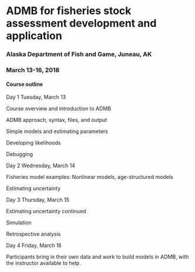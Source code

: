 # ADMB for fisheries stock assessment development and application

### Alaska Department of Fish and Game, Juneau, AK
### March 13-16, 2018

#### Course outline

Day 1
Tuesday, March 13

Course overview and introduction to ADMB

ADMB approach, syntax, files, and output

Simple models and estimating parameters

Developing likelihoods

Debugging



Day 2
Wednesday, March 14

Fisheries model examples:
Nonlinear models, age-structured models

Estimating uncertainty



Day 3
Thursday, March 15

Estimating uncertainty continued

Simulation

Retrospective analysis



Day 4
Friday, March 16

Participants bring in their own data and work to build models in ADMB, with the instructor available to help. 
